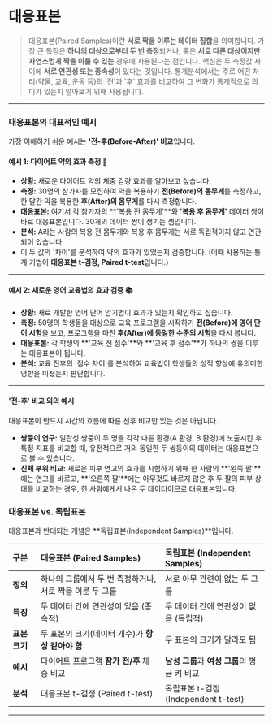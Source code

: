 # 대응표본
> 대응표본(Paired Samples)이란 **서로 짝을 이루는 데이터 집합**을 의미합니다.
> 가장 큰 특징은 **하나의 대상으로부터 두 번 측정**되거나, 혹은 **서로 다른 대상이지만 자연스럽게 짝을 이룰 수 있는** 경우에 사용된다는 점입니다.
> 핵심은 두 측정값 사이에 **서로 연관성 또는 종속성**이 있다는 것입니다.
> 통계분석에서는 주로 어떤 처리(약물, 교육, 운동 등)의 '전'과 '후' 효과를 비교하여 그 변화가 통계적으로 의미가 있는지 알아보기 위해 사용됩니다.

---

### **대응표본의 대표적인 예시**

가장 이해하기 쉬운 예시는 **'전-후(Before-After)' 비교**입니다.

#### **예시 1: 다이어트 약의 효과 측정 💊**

* **상황:** 새로운 다이어트 약의 체중 감량 효과를 알아보고 싶습니다.
* **측정:** 30명의 참가자를 모집하여 약을 복용하기 **전(Before)의 몸무게**를 측정하고, 한 달간 약을 복용한 **후(After)의 몸무게**를 다시 측정합니다.
* **대응표본:** 여기서 각 참가자의 **'복용 전 몸무게'**와 **'복용 후 몸무게'** 데이터 쌍이 바로 대응표본입니다. 30개의 데이터 쌍이 생기는 셈입니다.
* **분석:** A라는 사람의 복용 전 몸무게와 복용 후 몸무게는 서로 독립적이지 않고 연관되어 있습니다.
* 이 두 값의 '차이'를 분석하여 약의 효과가 있었는지 검증합니다. (이때 사용하는 통계 기법이 **대응표본 t-검정, Paired t-test**입니다.)

---

#### **예시 2: 새로운 영어 교육법의 효과 검증 📚**

* **상황:** 새로 개발한 영어 단어 암기법이 효과가 있는지 확인하고 싶습니다.
* **측정:** 50명의 학생들을 대상으로 교육 프로그램을 시작하기 **전(Before)에 영어 단어 시험**을 보고, 프로그램을 마친 **후(After)에 동일한 수준의 시험**을 다시 봅니다.
* **대응표본:** 각 학생의 **'교육 전 점수'**와 **'교육 후 점수'**가 하나의 쌍을 이루는 대응표본이 됩니다.
* **분석:** 교육 전후의 '점수 차이'를 분석하여 교육법이 학생들의 성적 향상에 유의미한 영향을 미쳤는지 판단합니다.

---

#### **'전-후' 비교 외의 예시**

대응표본이 반드시 시간의 흐름에 따른 전후 비교만 있는 것은 아닙니다.

* **쌍둥이 연구:** 일란성 쌍둥이 두 명을 각각 다른 환경(A 환경, B 환경)에 노출시킨 후 특정 지표를 비교할 때, 유전적으로 거의 동일한 두 쌍둥이의 데이터는 대응표본으로 볼 수 있습니다.
* **신체 부위 비교:** 새로운 피부 연고의 효과를 시험하기 위해 한 사람의 **'왼쪽 팔'**에는 연고를 바르고, **'오른쪽 팔'**에는 아무것도 바르지 않은 후 두 팔의 피부 상태를 비교하는 경우, 한 사람에게서 나온 두 데이터이므로 대응표본입니다.

### **대응표본 vs. 독립표본**

대응표본과 반대되는 개념은 **독립표본(Independent Samples)**입니다.

| 구분 | **대응표본 (Paired Samples)** | **독립표본 (Independent Samples)** |
| :--- | :--- | :--- |
| **정의** | 하나의 그룹에서 두 번 측정하거나, 서로 짝을 이룬 두 그룹 | 서로 아무 관련이 없는 두 그룹 |
| **특징** | 두 데이터 간에 연관성이 있음 (종속적) | 두 데이터 간에 연관성이 없음 (독립적) |
| **표본 크기** | 두 표본의 크기(데이터 개수)가 **항상 같아야 함** | 두 표본의 크기가 달라도 됨 |
| **예시** | 다이어트 프로그램 **참가 전/후** 체중 비교 | **남성 그룹**과 **여성 그룹**의 평균 키 비교 |
| **분석** | 대응표본 t-검정 (Paired t-test) | 독립표본 t-검정 (Independent t-test) |

***

